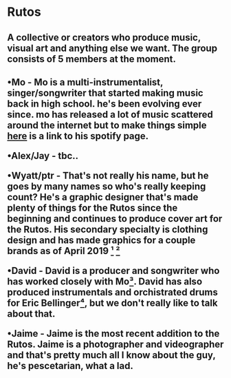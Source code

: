 <head>
   
</head>
<body>

<h1>Rutos</h1>

</body>
</html>

<h2>A collective or creators who produce music, visual art and anything else we want. The group consists of 5 members at the moment.<h2>
   
<b1> •Mo -
  Mo is a multi-instrumentalist, singer/songwriter that started making music back in high school. he's been evolving ever since. mo has released a lot of music scattered around the internet but to make things simple [here](https://open.spotify.com/artist/0V8LWLEPPCInaMQtUxnm9P?si=qOmgcfdVS4m_0ZUXBmI0Gg) is a link to his spotify page.
   
   •Alex/Jay -
   tbc..
   
   •Wyatt/ptr -
   That's not really his name, but he goes by many names so who's really keeping count? He's a graphic designer that's made plenty of things for the Rutos since the beginning and continues to produce cover art for the Rutos. His secondary specialty is clothing design and has made graphics for a couple brands as of April 2019 [¹](https://www.instagram.com/goldenadvantage) [²](https://www.instagram.com/demolish.wear/)
   
   •David -
   David is a producer and songwriter who has worked closely with Mo[³](https://www.instagram.com/p/BpGMOLJlw6I/). David has also produced instrumentals and orchistrated drums for Eric Bellinger[⁴](https://open.spotify.com/track/2XVgOSirFERy70ZpRlWufD), but we don't really like to talk about that. 
   
   •Jaime -
   Jaime is the most recent addition to the Rutos. Jaime is a photographer and videographer and that's pretty much all I know about the guy, he's pescetarian, what a lad.
